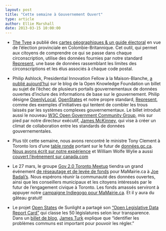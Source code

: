 ```yaml
---
layout: post
title: "Cette semaine à Gouvernement Ouvert"
type: article
author: Ellie Marshall
date: 2013-03-15 10:00:00
---
```

- [The Tyee](www.thetyee.ca) a publié des [cartes géographiques & un guide électoral](http://election.thetyee.ca/) en vue de l’élection provinciale en Colombie-Britannique. Cet outil, qui permet aux citoyens de comprendre ce qui se passe dans chaque circonscription, utilise des données fournies par notre standard [Represent](http://represent.opennorth.ca), une base de données rassemblant les limites des circonscriptions et les élus associés à chaque code postal.

- Philip Ashlock, Presidential Innovation Fellow à la Maison-Blanche, [a publié aujourd’hui](http://blog.okfn.org/2013/03/15/the-biggest-failure-of-open-data-in-government/) sur le blog de la Open Knowledge Foundation un billet au sujet de l’échec de plusieurs portails gouvernementaux de données ouvertes d’inclure des informations de base sur le gouvernement.
Philip désigne [OpenlyLocal](http://openlylocal.com/), [OpenStates](http://www.openstates.org) et notre propre standard, [Represent](http://represent.opennorth.ca), comme des exemples d’initiatives qui tentent de combler les trous laissés par les systèmes complexes gouvernementaux. Le billet introduit aussi le nouveau [W3C Open Government Community Group](http://www.w3.org/community/opengov/), mis sur pied par notre directeur exécutif, [James McKinney](http://www.nordouvert.ca/equipe/), qui vise à créer un climat de collaboration entre les standards de données gouvernementales.

- Plus tôt cette semaine, nous avons rencontré le ministre Tony Clement à Toronto lors d’une  [table ronde](http://www.marketwire.com/press-release/minister-clement-taps-toronto-open-data-crowd-for-relaunch-of-datagcca-1766518.htm) portant sur le futur de [données.gc.ca](http://www.donnees.gc.ca). [Nous avons écrit sur notre expérience](http://blog.opennorth.ca/2013/03/14/open-data-roundtable-with-clement/) et William Wolfe Wylie a aussi [couvert l’événement sur canada.com](http://o.canada.com/2013/03/11/tony-clements-open-data-tour-needs-backup/)

- Le 27 mars, le groupe [Gov 2.0 Toronto Meetup](http://www.meetup.com/gov20toronto/) tiendra un grand événement [de réseautage et de levée de fonds](http://www.meetup.com/gov20toronto/events/109125792/) pour MaMairie.ca à [Joe Badali’s](https://maps.google.com/maps?q=joe+badali's&ll=43.645284,-79.384117&spn=0.009487,0.016651&fb=1&hq=joe+badali's&cid=0,0,3684416400764556835&t=h&z=16&iwloc=A). Nous espérons réunir la communauté des données ouvertes, ainsi que les conseillers municipaux et les citoyens intéressés par le futur de l’engagement civique à Toronto. Les fonds amassés serviront à appuyer notre [campaigne Indiegogo pour MaMairie.ca](http://igg.me/at/mycityhalltoronto/x/1598726). Et il y aura du gâteau gratuit!

- Le projet [Open States](http://www.openstates.org) de Sunlight a partagé son [“Open Legislative Data Report Card”](http://openstates.org/reportcard/) qui classe les 50 législatures selon leur transparence. Dans un [billet de blog](http://sunlightfoundation.com/blog/2013/03/11/openstates-report-card/), [James Turk](http://sunlightfoundation.com/people/jturk/) explique que “identifier les problèmes communs est important pour pouvoir les régler.”